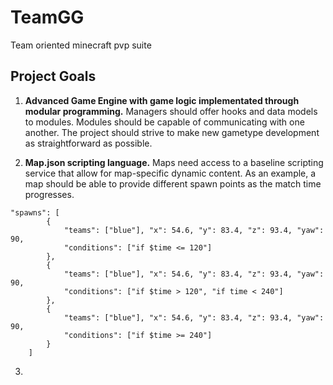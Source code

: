 # TeamGG
Team oriented minecraft pvp suite

## Project Goals

1. **Advanced Game Engine with game logic implementated through modular programming.** 
Managers should offer hooks and data models to modules. 
Modules should be capable of communicating with one another.
The project should strive to make new gametype development as straightforward as possible.

2. **Map.json scripting language.**
Maps need access to a baseline scripting service that allow for map-specific dynamic content.
As an example, a map should be able to provide different spawn points as the match time progresses.
```
"spawns": [
		{ 
			"teams": ["blue"], "x": 54.6, "y": 83.4, "z": 93.4, "yaw": 90,
			"conditions": ["if $time <= 120"]
		},
		{ 
			"teams": ["blue"], "x": 54.6, "y": 83.4, "z": 93.4, "yaw": 90,
			"conditions": ["if $time > 120", "if time < 240"]
		},
		{ 
			"teams": ["blue"], "x": 54.6, "y": 83.4, "z": 93.4, "yaw": 90,
			"conditions": ["if $time >= 240"]
		}
	]
  ```
  
  3. 
